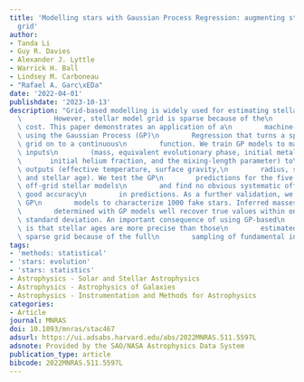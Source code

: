 ```yaml
---
title: 'Modelling stars with Gaussian Process Regression: augmenting stellar model
  grid'
author:
- Tanda Li
- Guy R. Davies
- Alexander J. Lyttle
- Warrick H. Ball
- Lindsey M. Carboneau
- "Rafael A. Garc\xEDa"
date: '2022-04-01'
publishdate: '2023-10-13'
description: "Grid-based modelling is widely used for estimating stellar parameters.\n\
  \        However, stellar model grid is sparse because of the\n        computational\
  \ cost. This paper demonstrates an application of a\n        machine-learning algorithm\
  \ using the Gaussian Process (GP)\n        Regression that turns a sparse model\
  \ grid on to a continuous\n        function. We train GP models to map five fundamental\
  \ inputs\n        (mass, equivalent evolutionary phase, initial metallicity,\n \
  \       initial helium fraction, and the mixing-length parameter) to\n        observable\
  \ outputs (effective temperature, surface gravity,\n        radius, surface metallicity,\
  \ and stellar age). We test the GP\n        predictions for the five outputs using\
  \ off-grid stellar models\n        and find no obvious systematic offsets, indicating\
  \ good accuracy\n        in predictions. As a further validation, we apply these\
  \ GP\n        models to characterize 1000 fake stars. Inferred masses and ages\n\
  \        determined with GP models well recover true values within one\n       \
  \ standard deviation. An important consequence of using GP-based\n        interpolation\
  \ is that stellar ages are more precise than those\n        estimated with the original\
  \ sparse grid because of the full\n        sampling of fundamental inputs."
tags:
- 'methods: statistical'
- 'stars: evolution'
- 'stars: statistics'
- Astrophysics - Solar and Stellar Astrophysics
- Astrophysics - Astrophysics of Galaxies
- Astrophysics - Instrumentation and Methods for Astrophysics
categories:
- Article
journal: MNRAS
doi: 10.1093/mnras/stac467
adsurl: https://ui.adsabs.harvard.edu/abs/2022MNRAS.511.5597L
adsnote: Provided by the SAO/NASA Astrophysics Data System
publication_type: article
bibcode: 2022MNRAS.511.5597L
---
```

